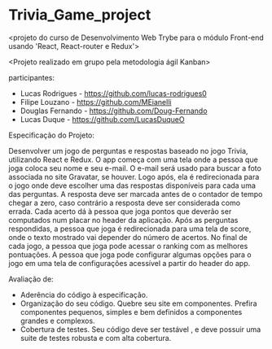 # Trivia_Game_project

<projeto do curso de Desenvolvimento Web Trybe para o módulo Front-end usando 'React, React-router e Redux'>

<Projeto realizado em grupo pela metodologia ágil Kanban>

participantes:
- Lucas Rodrigues - https://github.com/lucas-rodrigues0
- Filipe Louzano - https://github.com/MEianelli
- Douglas Fernando - https://github.com/Doug-Fernando
- Lucas Duque - https://github.com/LucasDuqueO

Especificação do Projeto:

Desenvolver um jogo de perguntas e respostas baseado no jogo Trivia, utilizando React e Redux.
O app começa com uma tela onde a pessoa que joga coloca seu nome e seu e-mail. O e-mail será usado para buscar a foto associada no site Gravatar, se houver.
Logo após, ela é redirecionada para o jogo onde deve escolher uma das respostas disponíveis para cada uma das perguntas. A resposta deve ser marcada antes de o contador de tempo chegar a zero, caso contrário a resposta deve ser considerada como errada.
Cada acerto dá à pessoa que joga pontos que deverão ser computados num placar no header da aplicação. Após as perguntas respondidas, a pessoa que joga é redirecionada para uma tela de score, onde o texto mostrado vai depender do número de acertos. No final de cada jogo, a pessoa que joga pode acessar o ranking com as melhores pontuações.
A pessoa que joga pode configurar algumas opções para o jogo em uma tela de configurações acessível a partir do header do app.

Avaliação de:

- Aderência do código à especificação.
- Organização do seu código. Quebre seu site em componentes. Prefira componentes pequenos, simples e bem definidos a componentes grandes e complexos.
- Cobertura de testes. Seu código deve ser testável , e deve possuir uma suite de testes robusta e com alta cobertura.
